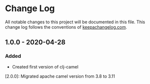 # Change Log
All notable changes to this project will be documented in this file. This change log follows the conventions of [keepachangelog.com](http://keepachangelog.com/).

## 1.0.0 - 2020-04-28
### Added
- Created first version of clj-camel

[1.0.0]: https://github.com/TakeoffTech/clj-camel
[2.0.0]: Migrated apache camel version from 3.8 to 3.11
